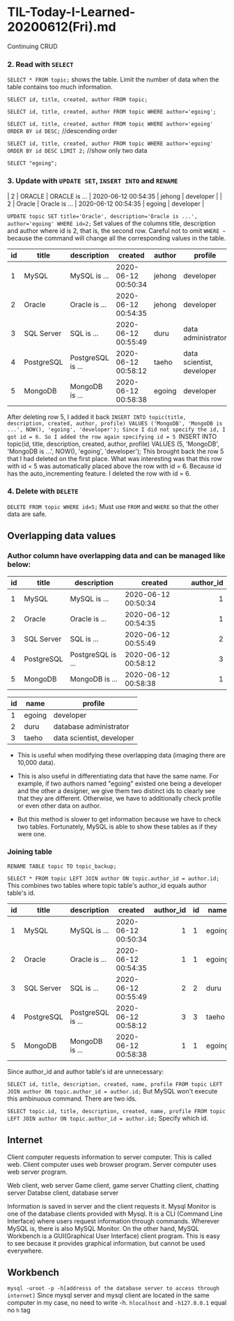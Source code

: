 # TIL-Today-I-Learned- 20200612(Fri).md

Continuing CRUD

### 2. Read with `SELECT`

`SELECT * FROM topic;` shows the table. Limit the number of data when the table contains too much information.

`SELECT id, title, created, author FROM topic;`

`SELECT id, title, created, author FROM topic WHERE author='egoing';`

`SELECT id, title, created, author FROM topic WHERE author='egoing' ORDER BY id DESC;` //descending order

`SELECT id, title, created, author FROM topic WHERE author='egoing' ORDER BY id DESC LIMIT 2;` //show only two data

`SELECT "egoing";`

### 3. Update with `UPDATE SET`, `INSERT INTO` and `RENAME`

| 2  | ORACLE | ORACLE is ... | 2020-06-12 00:54:35 | jehong | developer |
| 2  | Oracle | Oracle is ... | 2020-06-12 00:54:35 | egoing | developer |

`UPDATE topic SET title='Oracle', description='Oracle is ...', author='egoing' WHERE id=2;`
Set values of the columns title, description and author where id is 2, that is, the second row.
Careful not to omit `WHERE ~` because the command will change all the corresponding values in the table.


| id | title | description | created | author | profile |
|----|-------|-------------|---------|--------|---------|
| 1  | MySQL | MySQL is ... | 2020-06-12 00:50:34 | jehong | developer |
| 2  | Oracle | Oracle is ... | 2020-06-12 00:54:35 | jehong | developer |
| 3  | SQL Server | SQL is ... | 2020-06-12 00:55:49 | duru | data administrator |
| 4  | PostgreSQL | PostgreSQL is ... | 2020-06-12 00:58:12 | taeho | data scientist, developer |
| 5  | MongoDB | MongoDB is ... | 2020-06-12 00:58:38 | egoing | developer |

After deleting row 5, I added it back
`INSERT INTO topic(title, description, created, author, profile) VALUES ('MongoDB', 'MongoDB is ...', NOW(), 'egoing', 'developer');
Since I did not specify the id, I got id = 6.
So I added the row again specifying id = 5
`INSERT INTO topic(id, title, description, created, author, profile) VALUES (5, 'MongoDB', 'MongoDB is ...', NOW(), 'egoing', 'developer');
This brought back the row 5 that I had deleted on the first place.
What was interesting was that this row with id = 5 was automatically placed above the row with id = 6.
Because id has the auto_incrementing feature.
I deleted the row with id = 6.

### 4. Delete with `DELETE`

`DELETE FROM topic WHERE id=5;` Must use `FROM` and `WHERE` so that the other data are safe.

## Overlapping data values

### Author column have overlapping data and can be managed like below:

| id | title | description | created | author_id |
|----|-------|-------------|---------|----------:|
| 1  | MySQL | MySQL is ... | 2020-06-12 00:50:34 |1|
| 2  | Oracle | Oracle is ... | 2020-06-12 00:54:35 |1|
| 3  | SQL Server | SQL is ... | 2020-06-12 00:55:49 |2|
| 4  | PostgreSQL | PostgreSQL is ... | 2020-06-12 00:58:12 |3|
| 5  | MongoDB | MongoDB is ... | 2020-06-12 00:58:38 |1|

| id | name | profile |
|----|------|---------|
| 1  | egoing | developer|
| 2  | duru | database administrator|
| 3  | taeho | data scientist, developer|

- This is useful when modifying these overlapping data (imaging there are 10,000 data).

- This is also useful in differentiating data that have the same name.
For example, if two authors named "egoing" existed one being a developer and the other a designer,
we give them two distinct ids to clearly see that they are different.
Otherwise, we have to additionally check profile or even other data on author.

- But this method is slower to get information because we have to check two tables.
Fortunately, MySQL is able to show these tables as if they were one.

### Joining table

`RENAME TABLE topic TO topic_backup;`

`SELECT * FROM topic LEFT JOIN author ON topic.author_id = author.id;` This combines two tables where topic table's author_id equals author table's id.

| id | title | description | created | author_id | id | name | profile |
|----|-------|-------------|---------|----------:|----|------|---------|
| 1  | MySQL | MySQL is ... | 2020-06-12 00:50:34 |1|1  | egoing | developer|
| 2  | Oracle | Oracle is ... | 2020-06-12 00:54:35 |1|1  | egoing | developer|
| 3  | SQL Server | SQL is ... | 2020-06-12 00:55:49 |2| 2  | duru | database administrator|
| 4  | PostgreSQL | PostgreSQL is ... | 2020-06-12 00:58:12 |3| 3  | taeho | data scientist, developer|
| 5  | MongoDB | MongoDB is ... | 2020-06-12 00:58:38 |1|1  | egoing | developer|


Since author_id and author table's id are unnecessary:

`SELECT id, title, description, created, name, profile FROM topic LEFT JOIN author ON topic.author_id = author.id;` But MySQL won't execute this ambinuous command. There are two ids.

`SELECT topic.id, title, description, created, name, profile FROM topic LEFT JOIN author ON topic.author_id = author.id;` Specify which id.

## Internet

Client computer requests information to server computer.
This is called web.
Client computer uses web browser program.
Server computer uses web server program.

Web client, web server
Game client, game server
Chatting client, chatting server
Databse client, database server

Information is saved in server and the client requests it.
Mysql Monitor is one of the database clients provided with Mysql.
It is a CLI (Command Line Interface) where users request information through commands. Wherever MySQL is, there is also MySQL Monitor.
On the other hand, MySQL Workbench is a GUI(Graphical User Interface) client program. 
This is easy to see because it provides graphical information, but cannot be used everywhere.

## Workbench
`mysql -uroot -p -h[addresss of the database server to access through internet]` 
Since mysql server and mysql client are located in the same computer in my case, no need to write -h.
`hlocalhost` and `-h127.0.0.1` equal no `h` tag


